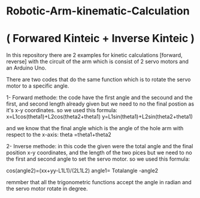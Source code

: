 # Robotic-Arm-kinematic-Calculation
# ( Forwared Kinteic + Inverse Kinteic )
In this repository there are 2 examples for kinetic calculations [forward, reverse] with the circuit of the arm which is consist of 2 servo motors and an Arduino Uno.

There are two codes that do the same function which is to rotate the servo motor to a specific angle.

1- Forward methode: the code have the first angle and the secound and the first, and second length already given but we need to no the final postion as it's x-y coordinates. so we used this formula: x=L1cos(theta1)+L2cos(theta2+theta1) y=L1sin(theta1)+L2sin(theta2+theta1)

and we know that the final angle which is the angle of the hole arm with respect to the x-axis: theta =theta1+theta2

2- Inverse methode: in this code the given were the total angle and the final position x-y coordinates, and the length of the two pices but we need to no the first and second angle to set the servo motor. so we used this formula:

cos(angle2)=(xx+yy-L1L1)/(2L1L2) angle1= Totalangle -angle2

remmber that all the trigonometric functions accept the angle in radian and the servo motor rotate in degree.
